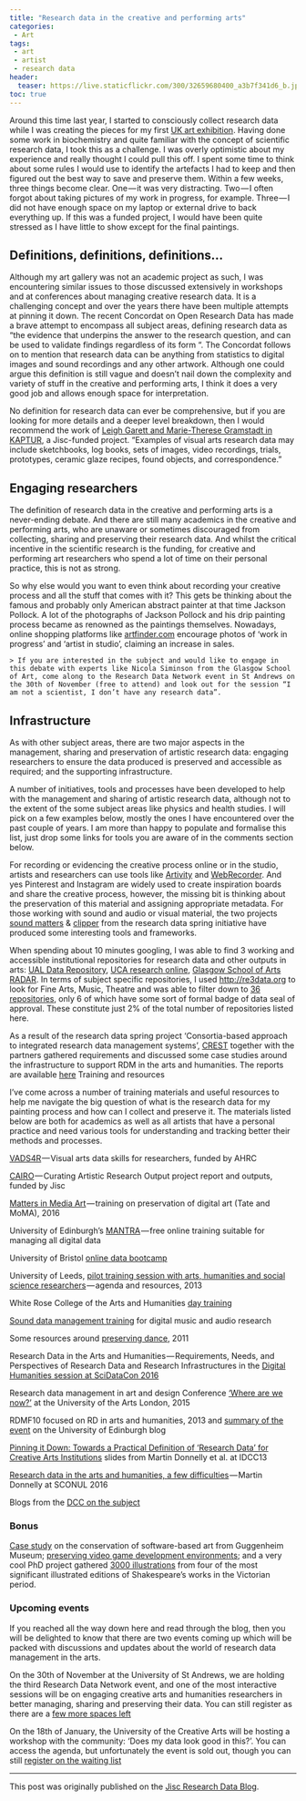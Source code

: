 ```yaml
---
title: "Research data in the creative and performing arts"
categories:
 - Art
tags:
 - art
 - artist
 - research data
header:
  teaser: https://live.staticflickr.com/300/32659680400_a3b7f341d6_b.jpg
toc: true
---   
```


Around this time last year, I started to consciously collect research data while I was creating the pieces for my first [UK art exhibition](/paintings/01-love/). Having done some work in biochemistry and quite familiar with the concept of scientific research data, I took this as a challenge. I was overly optimistic about my experience and really thought I could pull this off. I spent some time to think about some rules I would use to identify the artefacts I had to keep and then figured out the best way to save and preserve them. Within a few weeks, three things become clear. One — it was very distracting. Two — I often forgot about taking pictures of my work in progress, for example. Three — I did not have enough space on my laptop or external drive to back everything up. If this was a funded project, I would have been quite stressed as I have little to show except for the final paintings.

## Definitions, definitions, definitions…

Although my art gallery was not an academic project as such, I was encountering similar issues to those discussed extensively in workshops and at conferences about managing creative research data. It is a challenging concept and over the years there have been multiple attempts at pinning it down. The recent Concordat on Open Research Data has made a brave attempt to encompass all subject areas, defining research data as “the evidence that underpins the answer to the research question, and can be used to validate findings regardless of its form “. The Concordat follows on to mention that research data can be anything from statistics to digital images and sound recordings and any other artwork. Although one could argue this definition is still vague and doesn’t nail down the complexity and variety of stuff in the creative and performing arts, I think it does a very good job and allows enough space for interpretation.

No definition for research data can ever be comprehensive, but if you are looking for more details and a deeper level breakdown, then I would recommend the work of [Leigh Garett and Marie-Therese Gramstadt in KAPTUR](http://ewic.bcs.org/content/ConWebDoc/46109), a Jisc-funded project. “Examples of visual arts research data may include sketchbooks, log books, sets of images, video recordings, trials, prototypes, ceramic glaze recipes, found objects, and correspondence.”

## Engaging researchers

The definition of research data in the creative and performing arts is a never-ending debate. And there are still many academics in the creative and performing arts, who are unaware or sometimes discouraged from collecting, sharing and preserving their research data. And whilst the critical incentive in the scientific research is the funding, for creative and performing art researchers who spend a lot of time on their personal practice, this is not as strong.

So why else would you want to even think about recording your creative process and all the stuff that comes with it? This gets be thinking about the famous and probably only American abstract painter at that time Jackson Pollock. A lot of the photographs of Jackson Pollock and his drip painting process became as renowned as the paintings themselves. Nowadays, online shopping platforms like [artfinder.com](http://artfinder.com/) encourage photos of ‘work in progress’ and ‘artist in studio’, claiming an increase in sales.

    > If you are interested in the subject and would like to engage in this debate with experts like Nicola Siminson from the Glasgow School of Art, come along to the Research Data Network event in St Andrews on the 30th of November (free to attend) and look out for the session “I am not a scientist, I don’t have any research data”.

## Infrastructure

As with other subject areas, there are two major aspects in the management, sharing and preservation of artistic research data: engaging researchers to ensure the data produced is preserved and accessible as required; and the supporting infrastructure.

A number of initiatives, tools and processes have been developed to help with the management and sharing of artistic research data, although not to the extent of the some subject areas like physics and health studies. I will pick on a few examples below, mostly the ones I have encountered over the past couple of years. I am more than happy to populate and formalise this list, just drop some links for tools you are aware of in the comments section below.

For recording or evidencing the creative process online or in the studio, artists and researchers can use tools like [Artivity](http://artivity.io/) and [WebRecorder](https://webrecorder.io/). And yes Pinterest and Instagram are widely used to create inspiration boards and share the creative process, however, the missing bit is thinking about the preservation of this material and assigning appropriate metadata. For those working with sound and audio or visual material, the two projects [sound matters](http://www.crisap.org/research/projects/sound-matters/) & [clipper](http://blog.clippertube.com/) from the research data spring initiative have produced some interesting tools and frameworks.

When spending about 10 minutes googling, I was able to find 3 working and accessible institutional repositories for research data and other outputs in arts: [UAL Data Repository](http://researchdata.arts.ac.uk/), [UCA research online](http://www.research.ucreative.ac.uk/), [Glasgow School of Arts RADAR](http://radar.gsa.ac.uk/). In terms of subject specific repositories, I used http://re3data.org to look for Fine Arts, Music, Theatre and was able to filter down to [36 repositories](http://service.re3data.org/search?query=&subjects%5B%5D=10301%20Art%20History&subjects%5B%5D=103%20Fine%20Arts%2C%20Music%2C%20Theatre%20and%20Media%20Studies), only 6 of which have some sort of formal badge of data seal of approval. These constitute just 2% of the total number of repositories listed here.

As a result of the research data spring project ‘Consortia-based approach to integrated research data management systems’, [CREST](http://crest.ac.uk/) together with the partners gathered requirements and discussed some case studies around the infrastructure to support RDM in the arts and humanities. The reports are available [here](http://www.crest.ac.uk/project-reports-and-case-studies/)
Training and resources

I’ve come across a number of training materials and useful resources to help me navigate the big question of what is the research data for my painting process and how can I collect and preserve it. The materials listed below are both for academics as well as all artists that have a personal practice and need various tools for understanding and tracking better their methods and processes.

[VADS4R](http://www.vads4r.vads.ac.uk/p/welcome.html) — Visual arts data skills for researchers, funded by AHRC

[CAIRO](http://www.webarchive.org.uk/wayback/archive/20140614073310/http://www.jisc.ac.uk/whatwedo/programmes/mrd/rdmtrain/cairo.aspx) — Curating Artistic Research Output project report and outputs, funded by Jisc

[Matters in Media Art](http://mattersinmediaart.org/sustaining-your-collection.html) — training on preservation of digital art (Tate and MoMA), 2016

University of Edinburgh’s [MANTRA](http://datalib.edina.ac.uk/mantra/) — free online training suitable for managing all digital data

University of Bristol [online data bootcamp](https://data.blogs.ilrt.org/bootcamp/)

University of Leeds, [pilot training session with arts, humanities and social science researchers](https://library.leeds.ac.uk/info/377/roadmap/123/roadmap_events/2) — agenda and resources, 2013

White Rose College of the Arts and Humanities [day training](http://wrocah.ac.uk/training/wrocah-open-training/rdm-arts-hum/)

[Sound data management training](https://code.soundsoftware.ac.uk/projects/sodamat) for digital music and audio research

Some resources around [preserving dance](http://projects.kmi.open.ac.uk/e-dance/), 2011

Research Data in the Arts and Humanities — Requirements, Needs, and Perspectives of Research Data and Research Infrastructures in the [Digital Humanities session at SciDataCon 2016](http://www.scidatacon.org/2016/sessions/78/)

Research data management in art and design Conference [‘Where are we now?’](https://www.youtube.com/watch?v=UDx_h1Xb1n4) at the University of the Arts London, 2015

RDMF10 focused on RD in arts and humanities, 2013 and [summary of the event](http://datablog.is.ed.ac.uk/2013/09/24/rdmf10-research-data-management-in-the-arts-and-humanities/) on the University of Edinburgh blog

[Pinning it Down: Towards a Practical Definition of ‘Research Data’ for Creative Arts Institutions](http://www.slideshare.net/MariekeGuy/pinning-it-down-towards-a-practical-definition-of-research-data-for-creative-arts-institutions) slides from Martin Donnelly et al. at IDCC13

[Research data in the arts and humanities, a few difficulties](http://www.slideshare.net/martindonnelly/research-data-in-the-arts-and-humanities-a-few-difficulties) — Martin Donnelly at SCONUL 2016

Blogs from the [DCC on the subject](http://www.dcc.ac.uk/news/creative-arts)

### Bonus

[Case study](https://dx.doi.org/10.6084/m9.figshare.4141737.v1) on the conservation of software-based art from Guggenheim Museum; [preserving video game development environments](https://dx.doi.org/10.6084/m9.figshare.4141737.v1); and a very cool PhD project gathered [3000 illustrations](http://hyperallergic.com/326101/to-browse-or-not-to-browse-3000-victorian-illustrations-of-shakespeare-published-online/) from four of the most significant illustrated editions of Shakespeare’s works in the Victorian period.

### Upcoming events

If you reached all the way down here and read through the blog, then you will be delighted to know that there are two events coming up which will be packed with discussions and updates about the world of research data management in the arts.

On the 30th of November at the University of St Andrews, we are holding the third Research Data Network event, and one of the most interactive sessions will be on engaging creative arts and humanities researchers in better managing, sharing and preserving their data. You can still register as there are a [few more spaces left](https://www.jisc.ac.uk/events/research-data-network-workshop-30-nov-2016)

On the 18th of January, the University of the Creative Arts will be hosting a workshop with the community: ‘Does my data look good in this?’. You can access the agenda, but unfortunately the event is sold out, though you can still [register on the waiting list](https://www.eventbrite.co.uk/e/does-my-data-look-good-in-this-tickets-27755481392)

****
This post was originally published on the [Jisc Research Data Blog](https://researchdata.jiscinvolve.org/wp/2016/11/22/research-data-creative-performing-arts/).